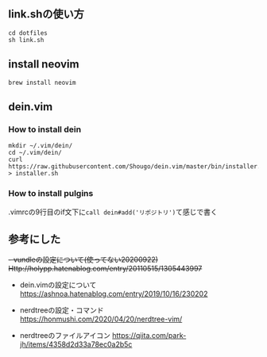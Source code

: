 ## link.shの使い方
```
cd dotfiles
sh link.sh

```

## install neovim
```
brew install neovim
```

## dein.vim
### How to install dein
```
mkdir ~/.vim/dein/
cd ~/.vim/dein/
curl https://raw.githubusercontent.com/Shougo/dein.vim/master/bin/installer.sh > installer.sh
```

### How to install pulgins
.vimrcの9行目のif文下に```call dein#add('リポジトリ')```て感じで書く


## 参考にした
~~- vundleの設定について(使ってない20200922)~~   
~~Http://holypp.hatenablog.com/entry/20110515/1305443997~~  

- dein.vimの設定について
https://ashnoa.hatenablog.com/entry/2019/10/16/230202

- nerdtreeの設定・コマンド  
https://honmushi.com/2020/04/20/nerdtree-vim/  

- nerdtreeのファイルアイコン
https://qiita.com/park-jh/items/4358d2d33a78ec0a2b5c
